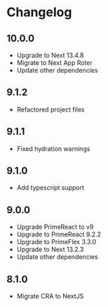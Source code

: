 # Changelog

## 10.0.0

- Upgrade to Next 13.4.8
- Migrate to Next App Roter
- Update other dependencies

## 9.1.2

- Refactored project files

## 9.1.1

- Fixed hydration warnings

## 9.1.0

- Add typescript support

## 9.0.0

- Upgrade PrimeReact to v9
- Upgrade to PrimeReact 9.2.2
- Upgrade to PrimeFlex 3.3.0
- Upgrade to Next 13.2.3
- Update other dependencies

## 8.1.0

-   Migrate CRA to NextJS
